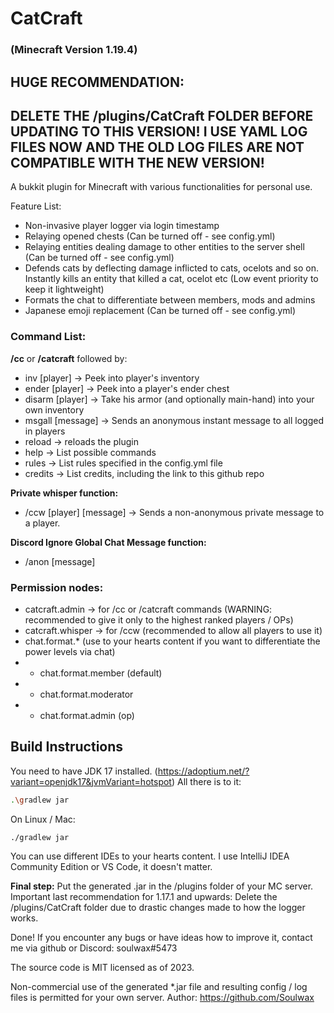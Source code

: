 # CatCraft
### (Minecraft Version 1.19.4)

## HUGE RECOMMENDATION:
## DELETE THE /plugins/CatCraft FOLDER BEFORE UPDATING TO THIS VERSION! I USE YAML LOG FILES NOW AND THE OLD LOG FILES ARE NOT COMPATIBLE WITH THE NEW VERSION!

A bukkit plugin for Minecraft with various functionalities for personal use.

Feature List:
- Non-invasive player logger via login timestamp
- Relaying opened chests (Can be turned off - see config.yml)
- Relaying entities dealing damage to other entities to the server shell (Can be turned off - see config.yml)
- Defends cats by deflecting damage inflicted to cats, ocelots and so on. Instantly kills an entity that killed a cat, ocelot etc (Low event priority to keep it lightweight)
- Formats the chat to differentiate between members, mods and admins
- Japanese emoji replacement (Can be turned off - see config.yml)


### Command List:

**/cc** or **/catcraft** followed by:
- inv [player] -> Peek into player's inventory
- ender [player] -> Peek into a player's ender chest
- disarm [player] -> Take his armor (and optionally main-hand) into your own inventory
- msgall [message] -> Sends an anonymous instant message to all logged in players
- reload -> reloads the plugin
- help -> List possible commands
- rules -> List rules specified in the config.yml file
- credits -> List credits, including the link to this github repo

**Private whisper function:**
- /ccw [player] [message] -> Sends a non-anonymous private message to a player.

**Discord Ignore Global Chat Message function:**
- /anon [message]

### Permission nodes:

- catcraft.admin -> for /cc or /catcraft commands (WARNING: recommended to give it only to the highest ranked players / OPs)
- catcraft.whisper -> for /ccw (recommended to allow all players to use it)
- chat.format.* (use to your hearts content if you want to differentiate the power levels via chat)
- - chat.format.member (default)
- - chat.format.moderator
- - chat.format.admin (op)


## Build Instructions
You need to have JDK 17 installed. (https://adoptium.net/?variant=openjdk17&jvmVariant=hotspot)
All there is to it: 
```bash
.\gradlew jar
```
On Linux / Mac:
```bash
./gradlew jar
```

You can use different IDEs to your hearts content. I use IntelliJ IDEA Community Edition or VS Code, it doesn't matter.

**Final step:** Put the generated .jar in the /plugins folder of your MC server.
Important last recommendation for 1.17.1 and upwards: Delete the /plugins/CatCraft folder due to drastic changes made to how the logger works.

Done!
If you encounter any bugs or have ideas how to improve it, contact me via github or Discord: soulwax#5473


The source code is MIT licensed as of 2023.


Non-commercial use of the generated *.jar file and resulting config / log files is permitted for your own server. Author: https://github.com/Soulwax



